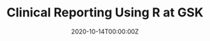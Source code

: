 ---
title: 'Clinical Reporting Using R at GSK'
authors:
- Michael Rimler
date: '2020-10-14T00:00:00Z'

# Schedule page publish date (NOT proceeding's date).
publishDate: '20001-01-01T00:00:00Z'

# proceeding type.
# Legend: 0 = Uncategorized; 1 = Talk, 2 = Keynote, 3 = Workshop
# To add more update publications_types.toml and en.yaml
proceeding_types: ['1']

# proceeding name and optional abbreviated proceeding name.
proceeding: Presented at 2020 Conference
proceeding_short: Presented at 2020 Conference

abstract: 

tags:
- Glaxosmithkline
featured: false

links:
url_slides: 'https://github.com/rinpharma/2020_presentations/tree/master/talks_folder/2020-Rimler-Clinical_Reporting_GSK.pptx'
url_video: 'https://youtu.be/Z4JXMERYunc'

---